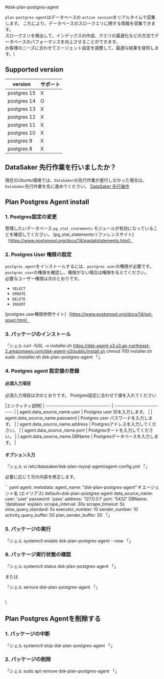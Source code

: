 #dsk-plan-postgres-agent

`plan-postgres-agent`はデータベースの `active session`をリアルタイムで収集します。
これにより、データベースのスロークエリに関する情報を収集できます。\
スロークエリを検出して、インデックスの作成、クエリの最適化などの方法でデータベースのパフォーマンスを向上させることができます。\
お客様のニーズに合わせてエージェント設定を調整して、最適な結果を提供します。\

## Supported version

| version |サポート|
| ----------- | ------- |
| postgres 15 | X |
| postgres 14 | O |
| postgres 13 | X |
| postgres 12 | X |
| postgres 11 | X |
| postgres 10 | X |
| postgres 9 | X |
| postgres 8 | X |

## DataSaker 先行作業を行いましたか？

現在のUbuntu環境では、`DataSaker`の先行作業が進行しなかった場合は、`DataSaker`先行作業を先に進めてください。 [DataSaker 先行操作]($%7BPREPARATION\_MANUAL\_KR%7D/)


## Plan Postgres Agent install

### 1. Postgres設定の変更

管理したいデータベース `pg_stat_statements` モジュールが有効になっていることを確認してください。
[pg\_stat\_statementsリファレンスサイト]（https://www.postgresql.org/docs/14/pgstatstatements.html）

### 2. Postgres User 権限の設定

`postgres agent`をインストールするには、`postgres user`の権限が必要です。\
`postgres user`の権限を確認し、権限がない場合は権限を与えてください。\
必要なユーザー権限は次のとおりです。

* `SELECT`
* `UPDATE`
* `DELETE`
* `INSERT`

[postgres user権限参照サイト]（https://www.postgresql.org/docs/14/sql-grant.html）

### 3. パッケージのインストール

「シェル
curl -fsSL -o installer.sh https://dsk-agent-s3.s3.ap-northeast-2.amazonaws.com/dsk-agent-s3/public/install.sh
chmod 700 installer.sh
sudo ./installer.sh dsk-plan-postgres-agent
「」

### 4. Postgres agent 設定値の登録

#### 必須入力項目

必須入力項目は次のとおりです。 Postgres設定に合わせて値を入れてください

|エンティティ説明|
| --------------------------------- | -------------------------- |
| agent.data\_source\_name.user | Postgres user IDを入力します。 |
| agent.data\_source\_name.password | Postgres user パスワードを入力します。 |
| agent.data\_source\_name.address | Postgresアドレスを入力してください。 |
| agent.data\_source\_name.port | Postgresポートを入力してください。 |
| agent.data\_source\_name.DBName | Postgresデータベースを入力します。 |

#### オプション入力

「シェル
vi /etc/datasaker/dsk-plan-mysql-agent/agent-config.yml
「」

必要に応じて次の内容を修正します。

`` yaml
agent:
  metadata:
    agent_name: "dsk-plan-postgres-agent" # エージェント名 (エイリアス) default=dsk-plan-postgres-agent
  data_source_name:
    user: 'user'
    password: 'pass'
    address: '127.0.0.1'
    port: '5432'
    DBName: 'database'
  explain:
    scrape_interval: 30s
    scrape_timeout: 5s
    slow_query_standard: 5s
    executor_number: 10
    sender_number: 10
    activity_query_buffer: 50
    plan_sender_buffer: 50
「」

### 5. パッケージの実行

「シェル
systemctl enable dsk-plan-postgres-agent --now
「」

### 6. パッケージ実行状態の確認

「シェル
systemctl status dsk-plan-postgres-agent
「」

または

「シェル
serivce dsk-plan-postgres-agent
「」

\
\


## Plan Postgres Agentを削除する

### 1. パッケージの中断

「シェル
systemctl stop dsk-plan-postgres-agent
「」

### 2. パッケージの削除

「シェル
sudo apt remove dsk-plan-postgres-agent
「」